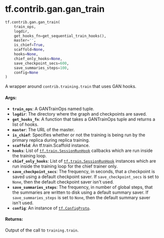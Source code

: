 <div itemscope itemtype="http://developers.google.com/ReferenceObject">
<meta itemprop="name" content="tf.contrib.gan.gan_train" />
<meta itemprop="path" content="Stable" />
</div>

# tf.contrib.gan.gan_train

``` python
tf.contrib.gan.gan_train(
    train_ops,
    logdir,
    get_hooks_fn=get_sequential_train_hooks(),
    master='',
    is_chief=True,
    scaffold=None,
    hooks=None,
    chief_only_hooks=None,
    save_checkpoint_secs=600,
    save_summaries_steps=100,
    config=None
)
```

A wrapper around `contrib.training.train` that uses GAN hooks.

#### Args:

* <b>`train_ops`</b>: A GANTrainOps named tuple.
* <b>`logdir`</b>: The directory where the graph and checkpoints are saved.
* <b>`get_hooks_fn`</b>: A function that takes a GANTrainOps tuple and returns a list
    of hooks.
* <b>`master`</b>: The URL of the master.
* <b>`is_chief`</b>: Specifies whether or not the training is being run by the primary
    replica during replica training.
* <b>`scaffold`</b>: An tf.train.Scaffold instance.
* <b>`hooks`</b>: List of <a href="../../../tf/train/SessionRunHook.md"><code>tf.train.SessionRunHook</code></a> callbacks which are run inside the
    training loop.
* <b>`chief_only_hooks`</b>: List of <a href="../../../tf/train/SessionRunHook.md"><code>tf.train.SessionRunHook</code></a> instances which are run
    inside the training loop for the chief trainer only.
* <b>`save_checkpoint_secs`</b>: The frequency, in seconds, that a checkpoint is saved
    using a default checkpoint saver. If `save_checkpoint_secs` is set to
    `None`, then the default checkpoint saver isn't used.
* <b>`save_summaries_steps`</b>: The frequency, in number of global steps, that the
    summaries are written to disk using a default summary saver. If
    `save_summaries_steps` is set to `None`, then the default summary saver
    isn't used.
* <b>`config`</b>: An instance of <a href="../../../tf/ConfigProto.md"><code>tf.ConfigProto</code></a>.


#### Returns:

Output of the call to `training.train`.